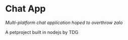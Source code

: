# Chat App

*Multi-platform chat application hoped to overthrow zalo*

A petproject built in nodejs by TDG


